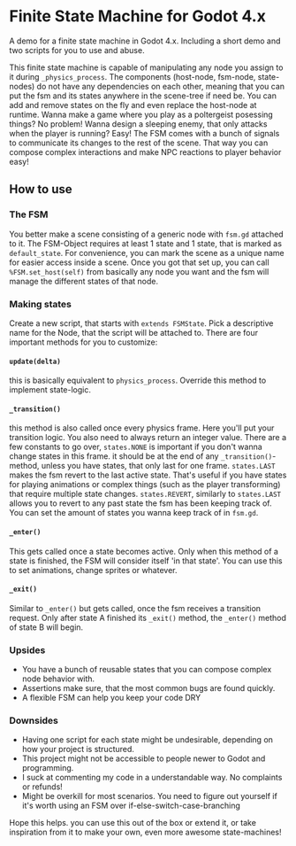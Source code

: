 # Finite State Machine for Godot 4.x
A demo for a finite state machine in Godot 4.x. Including a short demo and two scripts for you to use and abuse.

This finite state machine is capable of manipulating any node you assign to it during `_physics_process`. The components (host-node, fsm-node, state-nodes) do not have any dependencies on each other, meaning that you can put the fsm and its states anywhere in the scene-tree if need be. You can add and remove states on the fly and even replace the host-node at runtime. Wanna make a game where you play as a poltergeist posessing things? No problem! Wanna design a sleeping enemy, that only attacks when the player is running? Easy! 
The FSM comes with a bunch of signals to communicate its changes to the rest of the scene. That way you can compose complex interactions and make NPC reactions to player behavior easy!

## How to use

### The FSM
You better make a scene consisting of a generic node with `fsm.gd` attached to it. The FSM-Object requires at least 1 state and 1 state, that is marked as `default_state`. For convenience, you can mark the scene as a unique name for easier access inside a scene.
Once you got that set up, you can call `%FSM.set_host(self)` from basically any node you want and the fsm will manage the different states of that node.

### Making states
Create a new script, that starts with `extends FSMState`. Pick a descriptive name for the Node, that the script will be attached to. There are four important methods for you to customize:
#### `update(delta)`
this is basically equivalent to `physics_process`. Override this method to implement state-logic.
#### `_transition()`
this method is also called once every physics frame. Here you'll put your transition logic. You also need to always return an integer value. There are a few constants to go over, `states.NONE` is important if you don't wanna change states in this frame. it should be at the end of any `_transition()`-method, unless you have states, that only last for one frame. `states.LAST` makes the fsm revert to the last active state. That's useful if you have states for playing animations or complex things (such as the player transforming) that require multiple state changes. `states.REVERT`, similarly to `states.LAST` allows you to revert to any past state the fsm has been keeping track of. You can set the amount of states you wanna keep track of in `fsm.gd`.
#### `_enter()`
This gets called once a state becomes active. Only when this method of a state is finished, the FSM will consider itself 'in that state'. You can use this to set animations, change sprites or whatever. 
#### `_exit()`
Similar to `_enter()` but gets called, once the fsm receives a transition request. Only after state A finished its `_exit()` method, the `_enter()` method of state B will begin. 

### Upsides
* You have a bunch of reusable states that you can compose complex node behavior with.
* Assertions make sure, that the most common bugs are found quickly.
* A flexible FSM can help you keep your code DRY

### Downsides
* Having one script for each state might be undesirable, depending on how your project is structured. 
* This project might not be accessible to people newer to Godot and programming. 
* I suck at commenting my code in a understandable way. No complaints or refunds!
* Might be overkill for most scenarios. You need to figure out yourself if it's worth using an FSM over if-else-switch-case-branching

Hope this helps. you can use this out of the box or extend it, or take inspiration from it to make your own, even more awesome state-machines!
